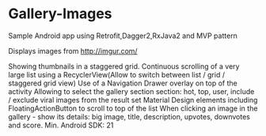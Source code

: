 # Gallery-Images

Sample Android app using Retrofit,Dagger2,RxJava2 and MVP pattern

Displays images from http://imgur.com/

Showing thumbnails in a staggered grid.
Continuous scrolling of a very large list using a RecyclerView(Allow to switch between list / grid / staggered grid view)
Use of a Navigation Drawer overlay on top of the activity
Allowing to select the gallery section section: hot, top, user, include / exclude viral images from the result set
Material Design elements including FloatingActionButton to scroll to top of the list
When clicking an image in the gallery - show its details: big image, title, description, upvotes, downvotes and score.
Min. Android SDK: 21
